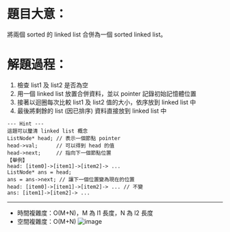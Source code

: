 # 題目大意：
將兩個 sorted 的 linked list 合併為一個 sorted linked list。

# 解題過程：
1. 檢查 list1 及 list2 是否為空
2. 用一個 linked list 放置合併資料，並以 pointer 記錄初始記憶體位置
3. 接著以迴圈每次比較 list1 及 list2 值的大小，依序放到 linked list 中
4. 最後將剩餘的 list (因已排序) 資料直接放到 linked list 中
```
--- Hint ---
這題可以釐清 linked list 概念
ListNode* head; // 表示一個節點 pointer
head->val;      // 可以得到 head 的值
head->next;     // 指向下一個節點位置
【舉例】
head: [item0]->[item1]->[item2]-> ...
ListNode* ans = head; 
ans = ans->next; // 讓下一個位置變為現在的位置
head: [item0]->[item1]->[item2]-> ... // 不變
ans: [item1]->[item2]-> ...
```
-------
* 時間複雜度：O(M+N)，M 為 l1 長度，N 為 l2 長度
* 空間複雜度：O(M+N)
![image](https://github.com/00757129/Leetcode/assets/58520935/33be1d47-c9c1-46bf-bea2-933861ce5dbf)
